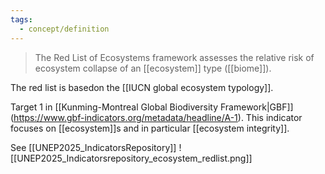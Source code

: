 ```yaml
---
tags:
  - concept/definition
---
```

> The Red List of Ecosystems framework assesses the relative risk of ecosystem collapse of an [[ecosystem]] type ([[biome]]).

The red list is basedon the [[IUCN global ecosystem typology]].

Target 1 in [[Kunming-Montreal Global Biodiversity Framework|GBF]] (https://www.gbf-indicators.org/metadata/headline/A-1).
This indicator focuses on [[ecosystem]]s and in particular [[ecosystem integrity]]. 

See [[UNEP2025_IndicatorsRepository]]
![[UNEP2025_Indicatorsrepository_ecosystem_redlist.png]]
